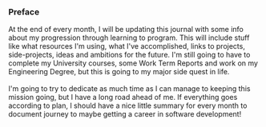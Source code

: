 ### Preface

At the end of every month, I will be updating this journal with some info about my progression through learning to program.
This will include stuff like what resources I'm using, what I've accomplished, links to projects, side-projects, ideas and ambitions for the future.
I'm still going to have to complete my University courses, some Work Term Reports and work on my Engineering Degree, but this is going to my major side quest in life.
<br><br>
I'm going to try to dedicate as much time as I can manage to keeping this mission going, but I have a long road ahead of me.
If everything goes according to plan, I should have a nice little summary for every month to document journey to maybe getting a career in software development!
